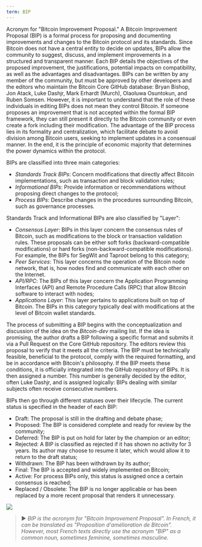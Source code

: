 ```yaml
---
term: BIP
---
```


Acronym for "Bitcoin Improvement Proposal." A Bitcoin Improvement Proposal (BIP) is a formal process for proposing and documenting improvements and changes to the Bitcoin protocol and its standards. Since Bitcoin does not have a central entity to decide on updates, BIPs allow the community to suggest, discuss, and implement improvements in a structured and transparent manner. Each BIP details the objectives of the proposed improvement, the justifications, potential impacts on compatibility, as well as the advantages and disadvantages. BIPs can be written by any member of the community, but must be approved by other developers and the editors who maintain the Bitcoin Core GitHub database: Bryan Bishop, Jon Atack, Luke Dashjr, Mark Erhardt (Murch), Olaoluwa Osuntokun, and Ruben Somsen. However, it is important to understand that the role of these individuals in editing BIPs does not mean they control Bitcoin. If someone proposes an improvement that is not accepted within the formal BIP framework, they can still present it directly to the Bitcoin community or even create a fork including their modification. The advantage of the BIP process lies in its formality and centralization, which facilitate debate to avoid division among Bitcoin users, seeking to implement updates in a consensual manner. In the end, it is the principle of economic majority that determines the power dynamics within the protocol.

BIPs are classified into three main categories:
* *Standards Track BIPs*: Concern modifications that directly affect Bitcoin implementations, such as transaction and block validation rules;
* *Informational BIPs*: Provide information or recommendations without proposing direct changes to the protocol;
* *Process BIPs*: Describe changes in the procedures surrounding Bitcoin, such as governance processes.

Standards Track and Informational BIPs are also classified by "Layer":
* *Consensus Layer*: BIPs in this layer concern the consensus rules of Bitcoin, such as modifications to the block or transaction validation rules. These proposals can be either soft forks (backward-compatible modifications) or hard forks (non-backward-compatible modifications). For example, the BIPs for SegWit and Taproot belong to this category;
* *Peer Services*: This layer concerns the operation of the Bitcoin node network, that is, how nodes find and communicate with each other on the Internet.
* *API/RPC*: The BIPs of this layer concern the Application Programming Interfaces (API) and Remote Procedure Calls (RPC) that allow Bitcoin software to interact with nodes;
* *Applications Layer*: This layer pertains to applications built on top of Bitcoin. The BIPs in this category typically deal with modifications at the level of Bitcoin wallet standards.

The process of submitting a BIP begins with the conceptualization and discussion of the idea on the *Bitcoin-dev* mailing list. If the idea is promising, the author drafts a BIP following a specific format and submits it via a Pull Request on the Core GitHub repository. The editors review this proposal to verify that it meets all the criteria. The BIP must be technically feasible, beneficial to the protocol, comply with the required formatting, and be in accordance with Bitcoin's philosophy. If the BIP meets these conditions, it is officially integrated into the GitHub repository of BIPs. It is then assigned a number. This number is generally decided by the editor, often Luke Dashjr, and is assigned logically: BIPs dealing with similar subjects often receive consecutive numbers.

BIPs then go through different statuses over their lifecycle. The current status is specified in the header of each BIP:
* Draft: The proposal is still in the drafting and debate phase;
* Proposed: The BIP is considered complete and ready for review by the community;
* Deferred: The BIP is put on hold for later by the champion or an editor;
* Rejected: A BIP is classified as rejected if it has shown no activity for 3 years. Its author may choose to resume it later, which would allow it to return to the draft status;
* Withdrawn: The BIP has been withdrawn by its author;
* Final: The BIP is accepted and widely implemented on Bitcoin;
* Active: For process BIPs only, this status is assigned once a certain consensus is reached;
* Replaced / Obsolete: The BIP is no longer applicable or has been replaced by a more recent proposal that renders it unnecessary.

![](../../dictionnaire/assets/25.webp)

> ► *BIP is the acronym for "Bitcoin Improvement Proposal". In French, it can be translated as "Proposition d'amélioration de Bitcoin". However, most French texts directly use the acronym "BIP" as a common noun, sometimes feminine, sometimes masculine.*
